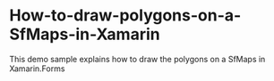 # How-to-draw-polygons-on-a-SfMaps-in-Xamarin
This demo sample explains how to draw the polygons on a SfMaps in Xamarin.Forms
